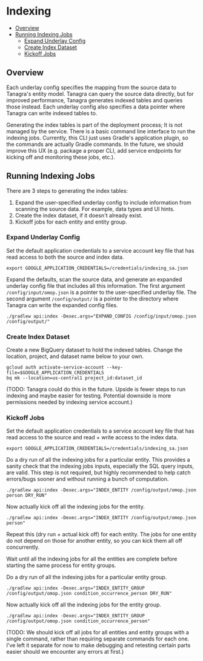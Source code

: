 # Indexing
* [Overview](#overview)
* [Running Indexing Jobs](#running-indexing-jobs)
    * [Expand Underlay Config](#expand-underlay-config)
    * [Create Index Dataset](#create-index-dataset)
    * [Kickoff Jobs](#kickoff-jobs)

## Overview
Each underlay config specifies the mapping from the source data to Tanagra's entity model. Tanagra can query the
source data directly, but for improved performance, Tanagra generates indexed tables and queries those instead.
Each underlay config also specifies a data pointer where Tanagra can write indexed tables to.

Generating the index tables is part of the deployment process; It is not managed by the service. There is a basic
command line interface to run the indexing jobs. Currently, this CLI just uses Gradle's application plugin, so the
commands are actually Gradle commands. In the future, we should improve this UX (e.g. package a proper CLI, add 
service endpoints for kicking off and monitoring these jobs, etc.).

## Running Indexing Jobs
There are 3 steps to generating the index tables:
1. Expand the user-specified underlay config to include information from scanning the source data. For example,
data types and UI hints.
2. Create the index dataset, if it doesn't already exist.
3. Kickoff jobs for each entity and entity group.

### Expand Underlay Config
Set the default application credentials to a service account key file that has read access to both the source and 
index data.
```
export GOOGLE_APPLICATION_CREDENTIALS=/credentials/indexing_sa.json
```
Expand the defaults, scan the source data, and generate an expanded underlay config file that includes all this 
information. The first argument `/config/input/omop.json` is a pointer to the user-specified underlay file.
The second argument `/config/output/` is a pointer to the directory where Tanagra can write the expanded config files.
```
./gradlew api:index -Dexec.args="EXPAND_CONFIG /config/input/omop.json /config/output/"
```

### Create Index Dataset
Create a new BigQuery dataset to hold the indexed tables.
Change the location, project, and dataset name below to your own.
```
gcloud auth activate-service-account --key-file=$GOOGLE_APPLICATION_CREDENTIALS
bq mk --location=us-central1 project_id:dataset_id
```
(TODO: Tanagra could do this in the future. Upside is fewer steps to run indexing and maybe easier for testing.
Potential downside is more permissions needed by indexing service account.)

### Kickoff Jobs
Set the default application credentials to a service account key file that has read access to the source and read + 
write access to the index data.
```
export GOOGLE_APPLICATION_CREDENTIALS=/credentials/indexing_sa.json
```
Do a dry run of all the indexing jobs for a particular entity. This provides a sanity check that the indexing jobs
inputs, especially the SQL query inputs, are valid. This step is not required, but highly recommended to help catch
errors/bugs sooner and without running a bunch of computation.
```
./gradlew api:index -Dexec.args="INDEX_ENTITY /config/output/omop.json person DRY_RUN"
```
Now actually kick off all the indexing jobs for the entity.
```
./gradlew api:index -Dexec.args="INDEX_ENTITY /config/output/omop.json person"
```
Repeat this (dry run + actual kick off) for each entity. The jobs for one entity do not depend on those for another
entity, so you can kick them all off concurrently.

Wait until all the indexing jobs for all the entities are complete before starting the same process for entity groups.

Do a dry run of all the indexing jobs for a particular entity group.
```
./gradlew api:index -Dexec.args="INDEX_ENTITY_GROUP /config/output/omop.json condition_occurrence_person DRY_RUN"
```
Now actually kick off all the indexing jobs for the entity group.
```
./gradlew api:index -Dexec.args="INDEX_ENTITY_GROUP /config/output/omop.json condition_occurrence_person"
```

(TODO: We should kick off all jobs for all entities and entity groups with a single command, rather than requiring 
separate commands for each one. I've left it separate for now to make debugging and retesting certain parts easier 
should we encounter any errors at first.)
